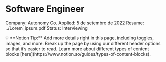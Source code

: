 # Software Engineer

Company: Autonomy Co.
Applied: 5 de setembro de 2022
Resume: ../Lorem_ipsum.pdf
Status: Interviewing

<aside>
💡 **Notion Tip:** Add more details right in this page, including toggles, images, and more. Break up the page by using our different header options so that it’s easier to read. Learn more about different types of content blocks [here](https://www.notion.so/guides/types-of-content-blocks).

</aside>
